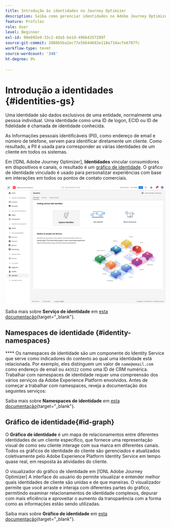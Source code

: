 ```yaml
---
title: Introdução às identidades no Journey Optimizer
description: Saiba como gerenciar identidades no Adobe Journey Optimizer
feature: Profiles
role: User
level: Beginner
exl-id: 90e892e9-33c2-4da5-be1d-496b42572897
source-git-commit: 2088b5ba2ec77e56644683e118e734acfe6707fc
workflow-type: tm+mt
source-wordcount: '348'
ht-degree: 9%

---
```


# Introdução a identidades {#identities-gs}

Uma identidade são dados exclusivos de uma entidade, normalmente uma pessoa individual. Uma identidade como uma ID de logon, ECID ou ID de fidelidade é chamada de identidade conhecida.

As Informações pessoais identificáveis (PII), como endereço de email e número de telefone, servem para identificar diretamente um cliente. Como resultado, a PII é usada para corresponder as várias identidades de um cliente em todos os sistemas.

Em [!DNL Adobe Journey Optimizer], **Identidades** vincular consumidores em dispositivos e canais, o resultado é um [gráfico de identidade](#id-graph). O gráfico de identidade vinculado é usado para personalizar experiências com base em interações em todos os pontos de contato comerciais.

![](../assets/identities-home.png)

Saiba mais sobre **Serviço de identidade** em [esta documentação](https://experienceleague.adobe.com/docs/experience-platform/identity/home.html?lang=pt-BR){target=&quot;_blank&quot;}.

## Namespaces de identidade {#identity-namespaces}

**** Os namespaces de identidade são um componente do Identity Service que serve como indicadores do contexto ao qual uma identidade está relacionada. Por exemplo, eles distinguem um valor de `name@email.com` como endereço de email ou `443522` como uma ID de CRM numérica. Trabalhar com namespaces de identidade requer uma compreensão dos vários serviços da Adobe Experience Platform envolvidos. Antes de começar a trabalhar com namespaces, reveja a documentação dos seguintes serviços:

Saiba mais sobre **Namespaces de identidade** em [esta documentação](https://experienceleague.adobe.com/docs/experience-platform/identity/namespaces.html?lang=pt-BR){target=&quot;_blank&quot;}.

## Gráfico de identidade{#id-graph}

O **Gráfico de identidade** é um mapa de relacionamentos entre diferentes identidades de um cliente específico, que fornece uma representação visual de como seu cliente interage com sua marca em diferentes canais. Todos os gráficos de identidade do cliente são gerenciados e atualizados coletivamente pelo Adobe Experience Platform Identity Service em tempo quase real, em resposta às atividades do cliente.

O visualizador do gráfico de identidade em [!DNL Adobe Journey Optimizer] A interface do usuário do permite visualizar e entender melhor quais identidades de cliente são unidas e de que maneiras. O visualizador permite que você arraste e interaja com diferentes partes do gráfico, permitindo examinar relacionamentos de identidade complexos, depurar com mais eficiência e aproveitar o aumento da transparência com a forma como as informações estão sendo utilizadas.

Saiba mais sobre **Gráfico de identidade** em [esta documentação](https://experienceleague.adobe.com/docs/experience-platform/identity/ui/identity-graph-viewer.html){target=&quot;_blank&quot;}.

